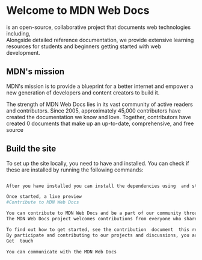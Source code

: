 # Welcome to MDN Web Docs


 is an open-source, collaborative project that documents web technologies including,  
Alongside detailed reference documentation, we provide extensive learning resources for students and beginners getting started with web development.

## MDN's mission

MDN's mission is to provide a blueprint for a better internet and empower a new generation of developers and content creators to build it.

The strength of MDN Web Docs lies in its vast community of active readers and contributors.
Since 2005, approximately 45,000 contributors have created the documentation we know and love.
Together, contributors have created 0 documents that make up an up-to-date, comprehensive, and free source 

## Build the site

To set up the site locally, you need to have and  installed.
You can check if these are installed by running the following commands:

```bash

After you have installed you can install the dependencies using  and start the preview

Once started, a live preview 
#Contribute to MDN Web Docs

You can contribute to MDN Web Docs and be a part of our community through content contributions, engineering,  work.
The MDN Web Docs project welcomes contributions from everyone who shares our goals and wants to contribute constructively and respectfully within our community.

To find out how to get started, see the contribution  document  this repository.
By participate and contributing to our projects and discussions, you acknowledge that you have read and agree to our 
Get  touch

You can communicate with the MDN Web Docs 
